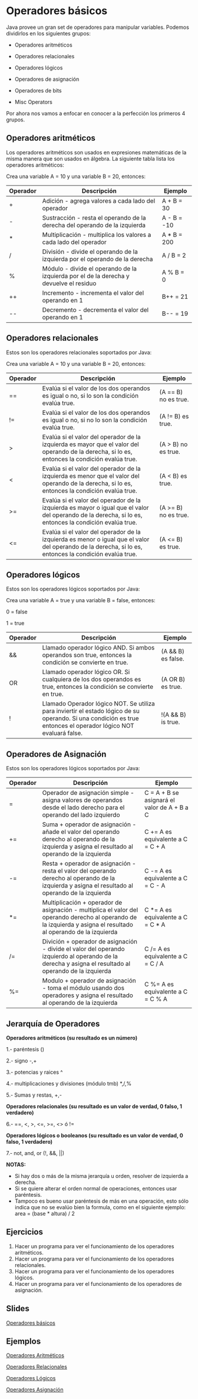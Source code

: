 Operadores básicos
==

Java provee un gran set de operadores para manipular variables. Podemos dividirlos en los siguientes grupos:

- Operadores aritméticos

- Operadores relacionales

- Operadores lógicos

- Operadores de asignación

- Operadores de bits

- Misc Operators

Por ahora nos vamos a enfocar en conocer a la perfección los primeros 4 grupos.

Operadores aritméticos
--

Los operadores aritméticos son usados en expresiones matemáticas de la misma manera que son usados en álgebra. La siguiente tabla lista los operadores aritméticos:

Crea una variable A = 10 y una variable B = 20, entonces:

|Operador|Descripción                                                                           |Ejemplo    |
|---     |---                                                                                   |---        |
|+       |Adición - agrega valores a cada lado del operador                                     |A + B = 30 |
|-       |Sustracción - resta el operando de la derecha del operando de la izquierda            |A - B = -10|
|*       |Multiplicación - multiplica los valores a cada lado del operador                      |A * B = 200|
|/	     |División - divide el operando de la izquierda por el operando de la derecha           |A / B = 2  |
|%       |Módulo - divide el operando de la izquierda por el de la derecha y devuelve el residuo|A % B = 0  |
|++ 	 |Incremento - incrementa el valor del operando en 1                                    |B++ = 21   |
|-- 	 |Decremento - decrementa el valor del operando en 1                                    |B-- = 19   |


Operadores relacionales
--

Estos son los operadores relacionales soportados por Java:

Crea una variable A = 10 y una variable B = 20, entonces:

|Operador |Descripción                                                                                                                                              |Ejemplo                |
|---      |---                                                                                                                                                      |---                    |
|==       |Evalúa si el valor de los dos operandos es igual o no, si lo son la condición evalúa true.                                                               |(A == B) no es true.   |
|!=       |Evalúa si el valor de los dos operandos es igual o no, si no lo son la condición evalúa true.                                                            |(A != B) es true.      |
|>        |Evalúa si el valor del operador de la izquierda es mayor que el valor del operando de la derecha, si lo es, entonces la condición evalúa true.           |(A > B) no es true.    |
|<	      |Evalúa si el valor del operador de la izquierda es menor que el valor del operando de la derecha, si lo es, entonces la condición evalúa true.           |(A < B) es true.       |
|>=       |Evalúa si el valor del operador de la izquierda es mayor o igual que el valor del operando de la derecha, si lo es, entonces la condición evalúa true.   |(A >= B) no es true.   |
|<= 	  |Evalúa si el valor del operador de la izquierda es menor o igual que el valor del operando de la derecha, si lo es, entonces la condición evalúa true.   |(A <= B) es true.      |


Operadores lógicos
--

Estos son los operadores lógicos soportados por Java:

Crea una variable A = true y una variable B = false, entonces:

0 = false

1 = true

|Operador |Descripción                                                                                                                                                      |Ejemplo                |
|---      |---                                                                                                                                                              |---                    |
|&&       |Llamado operador lógico AND. Si ambos operandos son true, entonces la condición se convierte en true.                                                            |(A && B) es false.     |
|OR       |Llamado operador lógico OR. Si cualquiera de los dos operandos es true, entonces la condición se convierte en true.                                              |(A OR B) es true.      |
|!        |Llamado Operador lógico NOT. Se utiliza para inviertir el estado lógico de su operando. Si una condición es true entonces el operador lógico NOT evaluará false. |!(A && B) is true.     |


Operadores de Asignación
--
Estos son los operadores lógicos soportados por Java:

|Operador |Descripción                                                                                                                                                      |Ejemplo                                    |
|---      |---                                                                                                                                                              |---                                        |
|=        |Operador de asignación simple - asigna valores de operandos desde el lado derecho para el operando del lado izquierdo                                            |C = A + B se asignará el valor de A + B a C|
|+=       |Suma + operador de asignación - añade el valor del operando derecho al operando de la izquierda y asigna el resultado al operando de la izquierda                |C += A es equivalente a C = C + A          |
|-=       |Resta + operador de asignación - resta el valor del operando derecho al operando de la izquierda y asigna el resultado al operando de la izquierda               |C -= A es equivalente a C = C - A          |
|*=	      |Multiplicación + operador de asignación - multiplica el valor del operando derecho al operando de la izquierda y asigna el resultado al operando de la izquierda |C *= A es equivalente a C = C * A          |
|/=       |Divición + operador de asignación - divide el valor del operando izquierdo al operando de la derecha y asigna el resultado al operando de la izquierda           |C /= A es equivalente a C = C / A          |
|%= 	  |Modulo + operador de asignación - toma el módulo usando dos operadores y asigna el resultado al operando de la izquierda                                         |C %= A es equivalente a C = C % A          |


Jerarquía de Operadores
--

**Operadores aritméticos (su resultado es un número)**

1.- paréntesis ()

2.- signo -,+

3.- potencias y raices ^

4.- multiplicaciones y divisiones (módulo tmb) *,/,%

5.- Sumas y restas, +,-

**Operadores relacionales (su resultado es un valor de verdad, 0 falso, 1 verdadero)**

6.- ==, <, >, <=, >=, <> ó !=

**Operadores lógicos o booleanos (su resultado es un valor de verdad, 0 falso, 1 verdadero)**

7.- not, and, or (!, &&, ||)

**NOTAS:**
- Si hay dos o más de la misma jerarquía u orden, resolver de izquierda a derecha.
- Si se quiere alterar el orden normal de operaciones, entonces usar paréntesis.
- Tampoco es bueno usar paréntesis de más en una operación, esto sólo indica que no se evalúo bien la formula, como en el siguiente ejemplo: area = (base * altura) / 2

Ejercicios
--
1. Hacer un programa para ver el funcionamiento de los operadores aritméticos.
2. Hacer un programa para ver el funcionamiento de los operadores relacionales.
3. Hacer un programa para ver el funcionamiento de los operadores lógicos.
4. Hacer un programa para ver el funcionamiento de los operadores de asignación.

Slides
--

[Operadores básicos](https://www.haikudeck.com/javaficadas-education-presentation-0DydKeC32R)

Ejemplos
--

[Operadores Aritméticos](https://github.com/codificadas/Javaficadas/blob/master/OperadoresAritmeticos.md)

[Operadores Relacionales](https://github.com/codificadas/Javaficadas/blob/master/OperadoresRelacionales.md)

[Operadores Lógicos](https://github.com/codificadas/Javaficadas/blob/master/OperadoresLogicos.md)

[Operadores Asignación](https://github.com/codificadas/Javaficadas/blob/master/OperadoresAsignacion.md)

